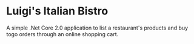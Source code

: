 ﻿# Luigi's Italian Bistro

A simple .Net Core 2.0 application to list a restaurant's products and buy togo orders through an online shopping cart.

